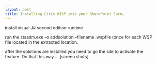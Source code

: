 ```yaml
---
layout: post
title: Installing Citix WISP into your SharePoint Farm…
---
```



<p></p>  <p></p>  <p>install visual J# second edition runtime</p>  <p>run the stsadm.exe –o addsolution –filename .wspfile (once for each WSP file located in the extracted location.</p>  <p>after the solutions are installed you need to go the site to activate the feature. Do that this way…. [screen shots]</p>
